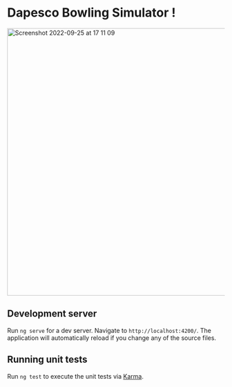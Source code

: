 # Dapesco Bowling Simulator !

<img width="618" alt="Screenshot 2022-09-25 at 17 11 09" src="https://user-images.githubusercontent.com/49078281/192150870-68685233-3991-44e1-9f3f-2287b39c3f3e.png">

## Development server

Run `ng serve` for a dev server. Navigate to `http://localhost:4200/`. The application will automatically reload if you change any of the source files.

## Running unit tests


Run `ng test` to execute the unit tests via [Karma](https://karma-runner.github.io).

